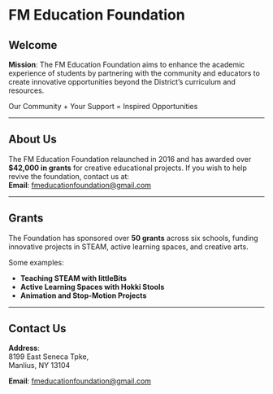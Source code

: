 # FM Education Foundation

## Welcome
**Mission**: The FM Education Foundation aims to enhance the academic experience of students by partnering with the community and educators to create innovative opportunities beyond the District’s curriculum and resources.

Our Community + Your Support = Inspired Opportunities

---

## About Us
The FM Education Foundation relaunched in 2016 and has awarded over **$42,000 in grants** for creative educational projects. If you wish to help revive the foundation, contact us at:  
**Email**: [fmeducationfoundation@gmail.com](mailto:fmeducationfoundation@gmail.com)

---

## Grants
The Foundation has sponsored over **50 grants** across six schools, funding innovative projects in STEAM, active learning spaces, and creative arts.

Some examples:
- **Teaching STEAM with littleBits**  
- **Active Learning Spaces with Hokki Stools**  
- **Animation and Stop-Motion Projects**

---

## Contact Us
**Address**:  
8199 East Seneca Tpke,  
Manlius, NY 13104  

**Email**: [fmeducationfoundation@gmail.com](mailto:fmeducationfoundation@gmail.com)
